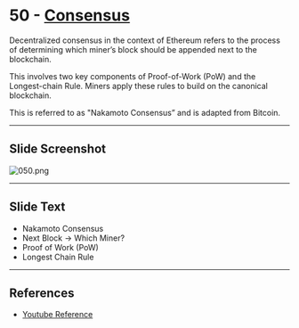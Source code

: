 # 50 - [Consensus](Consensus.md)

Decentralized consensus in the context of Ethereum refers to the process of determining which miner’s block should be appended next to the blockchain. 

This involves two key components of Proof-of-Work (PoW) and the Longest-chain Rule. Miners apply these rules to build on the canonical blockchain. 

This is referred to as "Nakamoto Consensus” and is adapted from Bitcoin.

___
## Slide Screenshot
![050.png](../../images/1.Ethereum%20101/050.png)
___
## Slide Text
- Nakamoto Consensus
- Next Block -> Which Miner?
- Proof of Work (PoW)
- Longest Chain Rule
___
## References
- [Youtube Reference](https://youtu.be/ltvTIr4K63s?t=696)